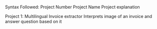 Syntax Followed:
  Project Number
  Project Name
  Project explanation

Project 1:
  Multilingual Invoice extractor
  Interprets image of an invoice and answer question based on it
  
